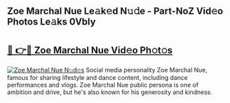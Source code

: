 ## Zoe Marchal Nue Le𝚊k𝚎d N𝚞𝚍e - Part-NoZ Vid𝚎o Photos Le𝚊ks 0VbIy

# <h2><a href="http://fb4pou.evod.top/?m=Zoe+Marchal+Nue">🔗 👉🔴 Zoe Marchal Nue Vid𝚎o Ph𝚘t𝚘s</a></h2>

[![Zoe Marchal Nue N𝚞d𝚎s](https://i.imgur.com/8V9OHl7.gif)](http://fb4pou.evod.top/?m=Zoe+Marchal+Nue)
Social media personality Zoe Marchal Nue, famous for sharing lifestyle and dance content, including dance performances and vlogs. Zoe Marchal Nue public persona is one of ambition and drive, but he's also known for his generosity and kindness. 
